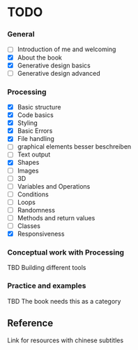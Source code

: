 # TODO

### General

- [ ] Introduction of me and welcoming
- [x] About the book
- [x] Generative design basics
- [ ] Generative design advanced

### Processing

- [x] Basic structure
- [x] Code basics
- [x] Styling
- [x] Basic Errors
- [x] File handling
- [ ] graphical elements besser beschreiben
- [ ] Text output
- [x] Shapes
- [ ] Images
- [ ] 3D
- [ ] Variables and Operations
- [ ] Conditions
- [ ] Loops
- [ ] Randomness
- [ ] Methods and return values
- [ ] Classes
- [x] Responsiveness

### Conceptual work with Processing

TBD Building different tools

### Practice and examples

TBD The book needs this as a category

## Reference

Link for resources with chinese subtitles